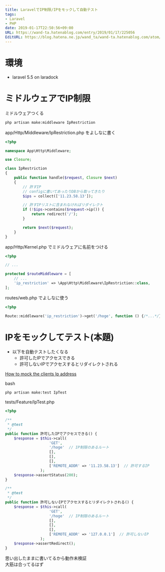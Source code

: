 ```yaml
---
title: LaravelでIP制限/IPをモックして自動テスト
tags:
- Laravel
- PHP
date: 2019-01-17T22:50:56+09:00
URL: https://wand-ta.hatenablog.com/entry/2019/01/17/225056
EditURL: https://blog.hatena.ne.jp/wand_ta/wand-ta.hatenablog.com/atom/entry/10257846132707462234
---
```




# 環境

- laravel 5.5 on laradock


# ミドルウェアでIP制限

ミドルウェアつくる
```sh
php artisan make:middleware IpRestriction
```

app/Http/Middleware/IpRestriction.php をよしなに書く
```php
<?php

namespace App\Http\Middleware;

use Closure;

class IpRestriction
{
    public function handle($request, Closure $next)
    {
        // 許すIP
        // configに書いてあったりDBから取ってきたり
        $ips = collect(['11.23.58.13']);

        // 許すIPリストに含まれなければリダイレクト
        if (!$ips->contains($request->ip()) {
            return redirect('/');
        }

        return $next($request);
    }
}
```


app/Http/Kernel.php でミドルウェアに名前をつける
```php
<?php

// ...

protected $routeMiddleware = [
    // ...
    'ip_restriction' => \App\Http\Middleware\IpRestriction::class,
];

```


routes/web.php でよしなに使う
```php
<?php

Route::middleware('ip_restriction')->get('/hoge', function () {/*...*/});
```


# IPをモックしてテスト(本題)

- 以下を自動テストしたくなる
    - 許可したIPでアクセスできる
    - 許可しないIPでアクセスするとリダイレクトされる

[How to mock the clients Ip address](https://laracasts.com/discuss/channels/testing/how-to-mock-the-clients-ip-address?page=1)


bash
```sh
php artisan make:test IpTest
```


tests/Feature/IpTest.php
```php
<?php

/**
 * @test
 */
public function 許可したIPでアクセスできる() {
    $response = $this->call(
                    'GET',
                    '/hoge'  // IP制限のあるルート
                    [],
                    [],
                    [],
                    ['REMOTE_ADDR' => '11.23.58.13']  // 許可するIP
                );
    $response->assertStatus(200);
}

/**
 * @test
 */
public function 許可しないIPでアクセスするとリダイレクトされる() {
    $response = $this->call(
                    'GET',
                    '/hoge'  // IP制限のあるルート
                    [],
                    [],
                    [],
                    ['REMOTE_ADDR' => '127.0.0.1']  // 許可しないIP
                );
    $response->assertRedirect();
}
```


思い出したままに書いてるから動作未検証  
大筋は合ってるはず
